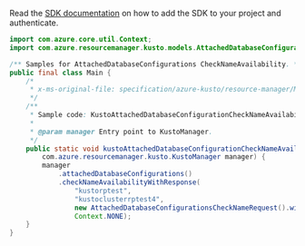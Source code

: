 Read the [SDK documentation](https://github.com/Azure/azure-sdk-for-java/blob/azure-resourcemanager-kusto_1.0.0-beta.3/sdk/kusto/azure-resourcemanager-kusto/README.md) on how to add the SDK to your project and authenticate.

```java
import com.azure.core.util.Context;
import com.azure.resourcemanager.kusto.models.AttachedDatabaseConfigurationsCheckNameRequest;

/** Samples for AttachedDatabaseConfigurations CheckNameAvailability. */
public final class Main {
    /*
     * x-ms-original-file: specification/azure-kusto/resource-manager/Microsoft.Kusto/stable/2021-08-27/examples/KustoAttachedDatabaseConfigurationCheckNameAvailability.json
     */
    /**
     * Sample code: KustoAttachedDatabaseConfigurationCheckNameAvailability.
     *
     * @param manager Entry point to KustoManager.
     */
    public static void kustoAttachedDatabaseConfigurationCheckNameAvailability(
        com.azure.resourcemanager.kusto.KustoManager manager) {
        manager
            .attachedDatabaseConfigurations()
            .checkNameAvailabilityWithResponse(
                "kustorptest",
                "kustoclusterrptest4",
                new AttachedDatabaseConfigurationsCheckNameRequest().withName("adc1"),
                Context.NONE);
    }
}
```
